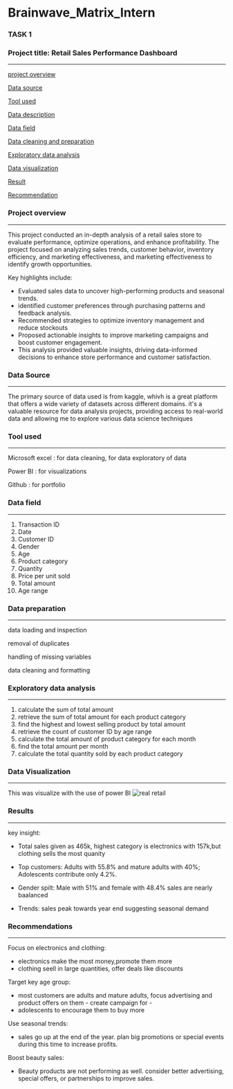 # Brainwave_Matrix_Intern

### TASK 1

### Project title: Retail Sales Performance Dashboard 
---
[project overview](#project-overview)

[Data source](#Data-source)

[Tool used](#Tool-used)

[Data description](#Data-description)

[Data field](#Data-field)

[Data cleaning and preparation](#Data-cleaning-and-preparation)

[Exploratory data analysis](#Exploratory-data-analysis)

[Data visualization](#Data-visualization)

[Result](#Result)

[Recommendation](#Recommendation)

### Project overview
---
This project conducted an in-depth analysis of a retail sales store to evaluate performance, optimize operations, and enhance profitability. The project focused on analyzing sales trends, customer behavior, inventory efficiency, and marketing effectiveness, and marketing effectiveness to identify growth opportunities.

Key highlights include:

- Evaluated sales data to uncover high-performing products and seasonal trends.
- identified customer preferences through purchasing patterns and feedback analysis.
- Recommended strategies to optimize inventory management and reduce stockouts
- Proposed actionable insights to improve marketing campaigns and boost customer engagement.
- This analysis provided valuable insights, driving data-informed decisions to enhance store performance and customer satisfaction.

### Data Source
---
The primary source of data used is from kaggle, whivh is a great platform that offers a wide variety of datasets across different domains. it's a valuable resource for data analysis projects, providing access to real-world data and allowing me to explore various data science techniques

### Tool used
---
Microsoft excel : for data cleaning, for data exploratory of data

Power BI : for visualizations

Github : for portfolio

### Data field
---
1. Transaction ID
2. Date
3. Customer ID
4. Gender
5. Age
6. Product category
7. Quantity
8. Price per unit sold
9. Total amount
10. Age range

### Data preparation
---
data loading and inspection

removal of duplicates

handling of missing variables

data cleaning and formatting

### Exploratory data analysis
---
1. calculate the sum of total amount
2. retrieve the sum of total amount for each product category
3. find the highest and lowest selling product by total amount
4. retrieve the count of customer ID by age range
5. calculate the total amount of product category for each month
6. find the total amount per month
7. calculate the total quantity sold by each product category

### Data Visualization 
---
This was visualize with the use of power BI
![real retail](https://github.com/user-attachments/assets/1f2aead3-74df-4516-8fdd-eb48455fa60f)


### Results
---
key insight:
- Total sales given as 465k, highest category is electronics with 157k,but clothing sells the most quanity
  
- Top customers: Adults with 55.8% and mature adults with 40%; Adolescents contribute only 4.2%.

- Gender spilt: Male with 51% and female with 48.4% sales are nearly baalanced

- Trends: sales peak towards year end suggesting seasonal demand

### Recommendations
---
Focus on electronics and clothing:
- electronics make the most money,promote them more
- clothing seell in large quantities, offer deals like discounts

 Target key age group:
 - most customers are adults and mature adults, focus advertising and product offers on them  - create campaign for -
- adolescents to encourage them to buy more

Use seasonal trends:
 - sales go up at the end of the year.
plan big promotions or special events during this time to increase profits.

Boost beauty sales:
- Beauty products are not performing as well. consider better advertising, special offers, or partnerships to improve sales.

